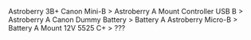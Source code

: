 Astroberry 3B+
Canon Mini-B > Astroberry A
Mount Controller USB B > Astroberry A
Canon Dummy Battery > Battery A
Astroberry Micro-B > Battery A
Mount 12V 5525 C+ > ???

